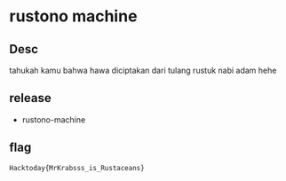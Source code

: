 # rustono machine

## Desc
tahukah kamu bahwa hawa diciptakan dari tulang rustuk nabi adam hehe

## release
- rustono-machine

## flag
`Hacktoday{MrKrabsss_is_Rustaceans}`
